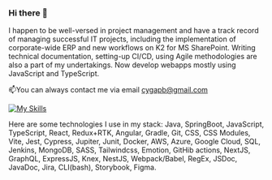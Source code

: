 ### Hi there 👋
I happen to be well-versed in project management and have a track record of managing successful IT projects, including the implementation of corporate-wide ERP and new workflows on K2 for MS SharePoint. Writing technical documentation, setting-up CI/CD, using Agile methodologies are also a part of my undertakings. 
Now develop webapps mostly using JavaScript and TypeScript. 

📫You can always contact me via email [cygapb@gmail.com](mailto:cygapb@gmail.com?subject=[GitHub]%20profile)

[![My Skills](https://skillicons.dev/icons?i=java,springboot,gradle,jenkins,aws,azure,googlecloud,javascript,typescript,react,vue,angular,vite,nodejs,expressjs,nestjs,graphql,docker,mysql,mongodb,vscode,eclipse,copilot,webpack,regex,git,jest,jupiter,mokito,scss&perline=6)](https://skillicons.dev)

Here are some technologies I use in my stack:
Java, SpringBoot, JavaScript, TypeScript, React, Redux+RTK, Angular, Gradle, Git, CSS, CSS Modules, Vite, Jest, Cypress, Jupiter, Junit, Docker, AWS, Azure, Google Cloud, SQL, Jenkins, MongoDB, SASS, Tailwindcss, Emotion, GitHib actions, NextJS, GraphQL, ExpressJS, Knex, NestJS, Webpack/Babel, RegEx, JSDoc, JavaDoc, Jira, CLI(bash), Storybook, Figma.

<!--
**Cygap/Cygap** is a ✨ _special_ ✨ repository because its `README.md` (this file) appears on your GitHub profile.

Here are some ideas to get you started:

- 🔭 I’m currently working on ...
- 🌱 I’m currently learning ...
- 👯 I’m looking to collaborate on ...
- 🤔 I’m looking for help with ...
- 💬 Ask me about ...
- 📫 How to reach me: ...
- 😄 Pronouns: ...
- ⚡ Fun fact: ...
-->
